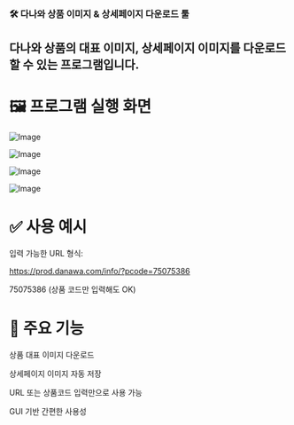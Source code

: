 ### 🛠 다나와 상품 이미지 & 상세페이지 다운로드 툴
## 다나와 상품의 대표 이미지, 상세페이지 이미지를 다운로드할 수 있는 프로그램입니다. <br>
# 🖼 프로그램 실행 화면

![Image](https://github.com/user-attachments/assets/a6029776-48e6-47c8-9c20-32aadfde9b6e)

![Image](https://github.com/user-attachments/assets/f6d7f553-61f1-4823-9884-ff1c1bde1c11)

![Image](https://github.com/user-attachments/assets/a897df97-418d-4c58-8277-10490251e72a)

![Image](https://github.com/user-attachments/assets/81c7bef0-3418-47d2-8936-61a642781dfe)


# ✅ 사용 예시
입력 가능한 URL 형식:

https://prod.danawa.com/info/?pcode=75075386

75075386 (상품 코드만 입력해도 OK)


# 📌 주요 기능
상품 대표 이미지 다운로드

상세페이지 이미지 자동 저장

URL 또는 상품코드 입력만으로 사용 가능

GUI 기반 간편한 사용성

